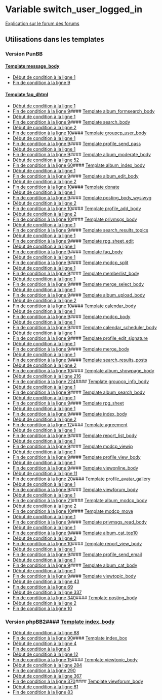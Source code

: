# Variable switch_user_logged_in
[Explication sur le forum des forums](http://forum.forumactif.com/t294113-listing-des-variables#switch_user_logged_in)
## Utilisations dans les templates
### Version PunBB
#### [Template message_body](punbb/message_body.md)
* [Début de condition à la ligne 1](../punbb/message_body.tpl#L1)
* [Fin de condition à la ligne 9](../punbb/message_body.tpl#L9)
#### [Template faq_dhtml](punbb/faq_dhtml.md)
* [Début de condition à la ligne 1](../punbb/faq_dhtml.tpl#L1)
* [Fin de condition à la ligne 9](../punbb/faq_dhtml.tpl#L9)#### [Template album_formsearch_body](punbb/album_formsearch_body.md)
* [Début de condition à la ligne 1](../punbb/album_formsearch_body.tpl#L1)
* [Fin de condition à la ligne 9](../punbb/album_formsearch_body.tpl#L9)#### [Template search_body](punbb/search_body.md)
* [Début de condition à la ligne 2](../punbb/search_body.tpl#L2)
* [Fin de condition à la ligne 10](../punbb/search_body.tpl#L10)#### [Template groupcp_user_body](punbb/groupcp_user_body.md)
* [Début de condition à la ligne 1](../punbb/groupcp_user_body.tpl#L1)
* [Fin de condition à la ligne 9](../punbb/groupcp_user_body.tpl#L9)#### [Template profile_send_pass](punbb/profile_send_pass.md)
* [Début de condition à la ligne 1](../punbb/profile_send_pass.tpl#L1)
* [Fin de condition à la ligne 9](../punbb/profile_send_pass.tpl#L9)#### [Template album_moderate_body](punbb/album_moderate_body.md)
* [Début de condition à la ligne 52](../punbb/album_moderate_body.tpl#L52)
* [Fin de condition à la ligne 60](../punbb/album_moderate_body.tpl#L60)#### [Template album_index_body](punbb/album_index_body.md)
* [Début de condition à la ligne 1](../punbb/album_index_body.tpl#L1)
* [Fin de condition à la ligne 9](../punbb/album_index_body.tpl#L9)#### [Template album_edit_body](punbb/album_edit_body.md)
* [Début de condition à la ligne 2](../punbb/album_edit_body.tpl#L2)
* [Fin de condition à la ligne 10](../punbb/album_edit_body.tpl#L10)#### [Template donate](punbb/donate.md)
* [Début de condition à la ligne 1](../punbb/donate.tpl#L1)
* [Fin de condition à la ligne 9](../punbb/donate.tpl#L9)#### [Template posting_body_wysiwyg](punbb/posting_body_wysiwyg.md)
* [Début de condition à la ligne 2](../punbb/posting_body_wysiwyg.tpl#L2)
* [Fin de condition à la ligne 10](../punbb/posting_body_wysiwyg.tpl#L10)#### [Template profile_add_body](punbb/profile_add_body.md)
* [Début de condition à la ligne 2](../punbb/profile_add_body.tpl#L2)
* [Fin de condition à la ligne 10](../punbb/profile_add_body.tpl#L10)#### [Template privmsgs_body](punbb/privmsgs_body.md)
* [Début de condition à la ligne 1](../punbb/privmsgs_body.tpl#L1)
* [Fin de condition à la ligne 9](../punbb/privmsgs_body.tpl#L9)#### [Template search_results_topics](punbb/search_results_topics.md)
* [Début de condition à la ligne 1](../punbb/search_results_topics.tpl#L1)
* [Fin de condition à la ligne 9](../punbb/search_results_topics.tpl#L9)#### [Template rpg_sheet_edit](punbb/rpg_sheet_edit.md)
* [Début de condition à la ligne 1](../punbb/rpg_sheet_edit.tpl#L1)
* [Fin de condition à la ligne 9](../punbb/rpg_sheet_edit.tpl#L9)#### [Template faq_body](punbb/faq_body.md)
* [Début de condition à la ligne 1](../punbb/faq_body.tpl#L1)
* [Fin de condition à la ligne 9](../punbb/faq_body.tpl#L9)#### [Template modcp_split](punbb/modcp_split.md)
* [Début de condition à la ligne 1](../punbb/modcp_split.tpl#L1)
* [Fin de condition à la ligne 9](../punbb/modcp_split.tpl#L9)#### [Template memberlist_body](punbb/memberlist_body.md)
* [Début de condition à la ligne 1](../punbb/memberlist_body.tpl#L1)
* [Fin de condition à la ligne 9](../punbb/memberlist_body.tpl#L9)#### [Template merge_select_body](punbb/merge_select_body.md)
* [Début de condition à la ligne 1](../punbb/merge_select_body.tpl#L1)
* [Fin de condition à la ligne 9](../punbb/merge_select_body.tpl#L9)#### [Template album_upload_body](punbb/album_upload_body.md)
* [Début de condition à la ligne 2](../punbb/album_upload_body.tpl#L2)
* [Fin de condition à la ligne 10](../punbb/album_upload_body.tpl#L10)#### [Template calendar_body](punbb/calendar_body.md)
* [Début de condition à la ligne 1](../punbb/calendar_body.tpl#L1)
* [Fin de condition à la ligne 9](../punbb/calendar_body.tpl#L9)#### [Template modcp_body](punbb/modcp_body.md)
* [Début de condition à la ligne 1](../punbb/modcp_body.tpl#L1)
* [Fin de condition à la ligne 9](../punbb/modcp_body.tpl#L9)#### [Template calendar_scheduler_body](punbb/calendar_scheduler_body.md)
* [Début de condition à la ligne 1](../punbb/calendar_scheduler_body.tpl#L1)
* [Fin de condition à la ligne 9](../punbb/calendar_scheduler_body.tpl#L9)#### [Template profile_edit_signature](punbb/profile_edit_signature.md)
* [Début de condition à la ligne 1](../punbb/profile_edit_signature.tpl#L1)
* [Fin de condition à la ligne 9](../punbb/profile_edit_signature.tpl#L9)#### [Template merge_body](punbb/merge_body.md)
* [Début de condition à la ligne 1](../punbb/merge_body.tpl#L1)
* [Fin de condition à la ligne 9](../punbb/merge_body.tpl#L9)#### [Template search_results_posts](punbb/search_results_posts.md)
* [Début de condition à la ligne 2](../punbb/search_results_posts.tpl#L2)
* [Fin de condition à la ligne 10](../punbb/search_results_posts.tpl#L10)#### [Template album_showpage_body](punbb/album_showpage_body.md)
* [Début de condition à la ligne 216](../punbb/album_showpage_body.tpl#L216)
* [Fin de condition à la ligne 224](../punbb/album_showpage_body.tpl#L224)#### [Template groupcp_info_body](punbb/groupcp_info_body.md)
* [Début de condition à la ligne 1](../punbb/groupcp_info_body.tpl#L1)
* [Fin de condition à la ligne 9](../punbb/groupcp_info_body.tpl#L9)#### [Template album_search_body](punbb/album_search_body.md)
* [Début de condition à la ligne 1](../punbb/album_search_body.tpl#L1)
* [Fin de condition à la ligne 9](../punbb/album_search_body.tpl#L9)#### [Template rpg_sheet](punbb/rpg_sheet.md)
* [Début de condition à la ligne 1](../punbb/rpg_sheet.tpl#L1)
* [Fin de condition à la ligne 9](../punbb/rpg_sheet.tpl#L9)#### [Template index_body](punbb/index_body.md)
* [Début de condition à la ligne 2](../punbb/index_body.tpl#L2)
* [Fin de condition à la ligne 12](../punbb/index_body.tpl#L12)#### [Template agreement](punbb/agreement.md)
* [Début de condition à la ligne 1](../punbb/agreement.tpl#L1)
* [Fin de condition à la ligne 9](../punbb/agreement.tpl#L9)#### [Template report_list_body](punbb/report_list_body.md)
* [Début de condition à la ligne 1](../punbb/report_list_body.tpl#L1)
* [Fin de condition à la ligne 9](../punbb/report_list_body.tpl#L9)#### [Template modcp_viewip](punbb/modcp_viewip.md)
* [Début de condition à la ligne 1](../punbb/modcp_viewip.tpl#L1)
* [Fin de condition à la ligne 9](../punbb/modcp_viewip.tpl#L9)#### [Template profile_view_body](punbb/profile_view_body.md)
* [Début de condition à la ligne 1](../punbb/profile_view_body.tpl#L1)
* [Fin de condition à la ligne 9](../punbb/profile_view_body.tpl#L9)#### [Template viewonline_body](punbb/viewonline_body.md)
* [Début de condition à la ligne 11](../punbb/viewonline_body.tpl#L11)
* [Fin de condition à la ligne 20](../punbb/viewonline_body.tpl#L20)#### [Template profile_avatar_gallery](punbb/profile_avatar_gallery.md)
* [Début de condition à la ligne 1](../punbb/profile_avatar_gallery.tpl#L1)
* [Fin de condition à la ligne 9](../punbb/profile_avatar_gallery.tpl#L9)#### [Template viewforum_body](punbb/viewforum_body.md)
* [Début de condition à la ligne 1](../punbb/viewforum_body.tpl#L1)
* [Fin de condition à la ligne 21](../punbb/viewforum_body.tpl#L21)#### [Template album_modcp_body](punbb/album_modcp_body.md)
* [Début de condition à la ligne 2](../punbb/album_modcp_body.tpl#L2)
* [Fin de condition à la ligne 10](../punbb/album_modcp_body.tpl#L10)#### [Template modcp_move](punbb/modcp_move.md)
* [Début de condition à la ligne 1](../punbb/modcp_move.tpl#L1)
* [Fin de condition à la ligne 9](../punbb/modcp_move.tpl#L9)#### [Template privmsgs_read_body](punbb/privmsgs_read_body.md)
* [Début de condition à la ligne 1](../punbb/privmsgs_read_body.tpl#L1)
* [Fin de condition à la ligne 9](../punbb/privmsgs_read_body.tpl#L9)#### [Template album_cat_top10](punbb/album_cat_top10.md)
* [Début de condition à la ligne 2](../punbb/album_cat_top10.tpl#L2)
* [Fin de condition à la ligne 10](../punbb/album_cat_top10.tpl#L10)#### [Template report_view_body](punbb/report_view_body.md)
* [Début de condition à la ligne 1](../punbb/report_view_body.tpl#L1)
* [Fin de condition à la ligne 9](../punbb/report_view_body.tpl#L9)#### [Template profile_send_email](punbb/profile_send_email.md)
* [Début de condition à la ligne 1](../punbb/profile_send_email.tpl#L1)
* [Fin de condition à la ligne 9](../punbb/profile_send_email.tpl#L9)#### [Template album_cat_body](punbb/album_cat_body.md)
* [Début de condition à la ligne 1](../punbb/album_cat_body.tpl#L1)
* [Fin de condition à la ligne 9](../punbb/album_cat_body.tpl#L9)#### [Template viewtopic_body](punbb/viewtopic_body.md)
* [Début de condition à la ligne 43](../punbb/viewtopic_body.tpl#L43)
* [Fin de condition à la ligne 69](../punbb/viewtopic_body.tpl#L69)
* [Début de condition à la ligne 337](../punbb/viewtopic_body.tpl#L337)
* [Fin de condition à la ligne 340](../punbb/viewtopic_body.tpl#L340)#### [Template posting_body](punbb/posting_body.md)
* [Début de condition à la ligne 2](../punbb/posting_body.tpl#L2)
* [Fin de condition à la ligne 10](../punbb/posting_body.tpl#L10)
### Version phpBB2#### [Template index_body](subsilver/index_body.md)
* [Début de condition à la ligne 88](../subsilver/index_body.tpl#L88)
* [Fin de condition à la ligne 90](../subsilver/index_body.tpl#L90)#### [Template index_box](subsilver/index_box.md)
* [Début de condition à la ligne 4](../subsilver/index_box.tpl#L4)
* [Fin de condition à la ligne 8](../subsilver/index_box.tpl#L8)
* [Début de condition à la ligne 12](../subsilver/index_box.tpl#L12)
* [Fin de condition à la ligne 15](../subsilver/index_box.tpl#L15)#### [Template viewtopic_body](subsilver/viewtopic_body.md)
* [Début de condition à la ligne 284](../subsilver/viewtopic_body.tpl#L284)
* [Fin de condition à la ligne 290](../subsilver/viewtopic_body.tpl#L290)
* [Début de condition à la ligne 367](../subsilver/viewtopic_body.tpl#L367)
* [Fin de condition à la ligne 370](../subsilver/viewtopic_body.tpl#L370)#### [Template viewforum_body](subsilver/viewforum_body.md)
* [Début de condition à la ligne 81](../subsilver/viewforum_body.tpl#L81)
* [Fin de condition à la ligne 83](../subsilver/viewforum_body.tpl#L83)
